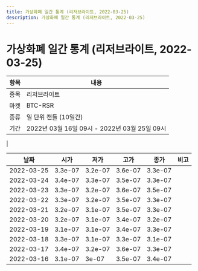 ```yaml
---
title: 가상화폐 일간 통계 (리저브라이트, 2022-03-25)
description: 가상화폐 일간 통계 (리저브라이트, 2022-03-25)
---
```


가상화폐 일간 통계 (리저브라이트, 2022-03-25)
===

|항목|내용|
|--|--|
|종목|리저브라이트|
|마켓|BTC-RSR|
|종류|일 단위 캔들 (10일간)|
|기간|2022년 03월 16일 09시 - 2022년 03월 25일 09시
|

|날짜|시가|저가|고가|종가|비고|
|--|--|--|--|--|--|
|2022-03-25|3.3e-07|3.2e-07|3.6e-07|3.3e-07|    |
|2022-03-24|3.4e-07|3.3e-07|3.5e-07|3.3e-07|    |
|2022-03-23|3.3e-07|3.2e-07|3.6e-07|3.5e-07|    |
|2022-03-22|3.3e-07|3.2e-07|3.5e-07|3.3e-07|    |
|2022-03-21|3.2e-07|3.1e-07|3.5e-07|3.3e-07|    |
|2022-03-20|3.2e-07|3.1e-07|3.4e-07|3.2e-07|    |
|2022-03-19|3.1e-07|3.1e-07|3.4e-07|3.3e-07|    |
|2022-03-18|3.3e-07|3.1e-07|3.3e-07|3.1e-07|    |
|2022-03-17|3.4e-07|3.2e-07|3.6e-07|3.3e-07|    |
|2022-03-16|3.1e-07|3e-07|3.5e-07|3.4e-07|    |

